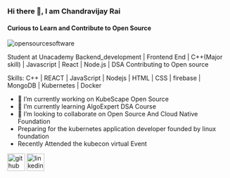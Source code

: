 ### Hi there 👋, I am Chandravijay Rai
#### Curious to Learn and Contribute to Open Source

![opensourcesoftware](https://user-images.githubusercontent.com/82499697/193819768-1e5c9e8b-abe4-442d-951f-34a8f519f137.jpg)


Student at Unacademy 
Backend_development | Frontend End | C++(Major skill) | Javascript | React | Node.js | DSA
Contributing to Open source

Skills: C++ | REACT | JavaScript | Nodejs | HTML | CSS | firebase | MongoDB | Kubernetes | Docker

- 🔭 I’m currently working on KubeScape Open Source  
- 🌱 I’m currently learning AlgoExpert DSA  Course 
- 👯 I’m looking to collaborate on Open Source And Cloud Native Foundation   
-  Preparing for the kubernetes application developer founded by linux foundation
-  Recently Attended the kubecon virtual Event


[<img src='https://cdn.jsdelivr.net/npm/simple-icons@3.0.1/icons/github.svg' alt='github' height='40'>](https://github.com/https://github.com/Cvr421)  [<img src='https://cdn.jsdelivr.net/npm/simple-icons@3.0.1/icons/linkedin.svg' alt='linkedin' height='40'>](https://www.linkedin.com/in/cvrai/)  







